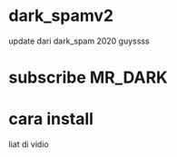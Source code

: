 # dark_spamv2
update dari dark_spam 2020 guyssss


# subscribe MR_DARK


# cara install
liat di vidio
